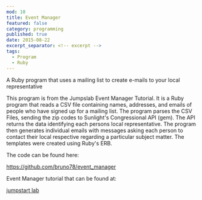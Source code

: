 ```yaml
---
mod: 10
title: Event Manager
featured: false
category: programming
published: true
date: 2015-08-22
excerpt_separator: <!-- excerpt -->
tags:
  - Program
  - Ruby
---
```


A Ruby program that uses a mailing list to create e-mails to your local representative
<!-- excerpt -->

This program is from the Jumpslab Event Manager Tutorial. It is a Ruby program that reads a CSV file containing names, addresses, and emails of people who have signed up for a mailing list. The program parses the CSV Files, sending the zip codes to Sunlight's Congressional API (gem). The API returns the data identifying each persons local representative. The program then generates individual emails with messages asking each person to contact their local respective regarding a particular subject matter. The templates were created using Ruby's ERB.

The code can be found here:

<https://github.com/bruno78/event_manager>

Event Manager tutorial that can be found at:

[jumpstart lab](http://tutorials.jumpstartlab.com/projects/eventmanager.html#eventmanager)
